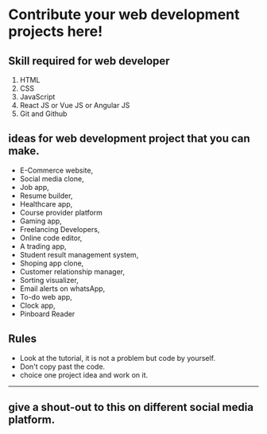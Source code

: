 # Contribute your web development projects here!

## **Skill** required for web developer

1. HTML
2. CSS
3. JavaScript
4. React JS or Vue JS or Angular JS
5. Git and Github

## **ideas** for web development project that you can make.

- E-Commerce website,
- Social media clone,
- Job app,
- Resume builder,
- Healthcare app,
- Course provider platform
- Gaming app,
- Freelancing Developers,
- Online code editor,
- A trading app,
- Student result management system,
- Shoping app clone,
- Customer relationship manager,
- Sorting visualizer,
- Email alerts on whatsApp,
- To-do web app,
- Clock app,
- Pinboard Reader

## Rules

- Look at the tutorial, it is not a problem but code by yourself.
- Don't copy past the code.
- choice one project idea and work on it.

------------------------

give a shout-out to this on different social media platform. 
- 